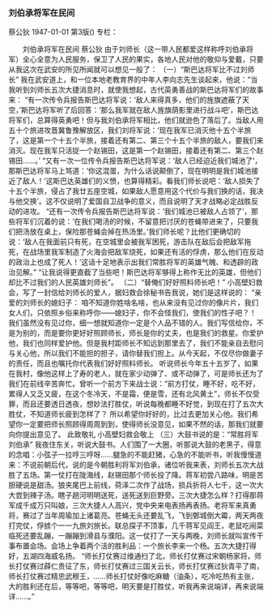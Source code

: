 ### 刘伯承将军在民间
蔡公狄
1947-01-01
第3版()
专栏：

　　刘伯承将军在民间
    蔡公狄
    由于刘师长（这一带人民都爱这样称呼刘伯承将军）全心全意为人民服务，保卫了人民的果实，各地人民对他的敬仰与爱戴，只要从我这次在武安的所见所闻就可以想见一般了：
    （一）“斯巴达将军比不过刘师长”
    我在武安道上，和一位本地老教育界的中年人李向志先生谈起来，他说：“当我听到刘师长五次大捷消息时，就使我想起，古代英勇善战的斯巴达将军们的故事来：
    “有一次传令兵报告斯巴达将军说：‘敌人来得真多，他们的旌旗遮蔽了天空，’斯巴达将军听了后回答：‘那么我军就在敌人旌旗荫影里进行战斗吧’，斯巴达将军们，总算得英勇吧！但与我刘伯承将军相比，他们就逊色了落后了。当敌人用五十个旅进攻晋冀鲁豫解放区，我们刘将军说：‘现在我军已消灭他十五个半旅了，这是第一个十五个半旅，接着还有第二、第三个十五个半旅的敌人，要我们来消灭。现在我军只活捉一个赵锡田，这是第一个赵锡田，接着还有第二、第三个赵锡田……。’
    “又有一次一位传令兵报告斯巴达将军说：‘敌人已经迫近我们城池了’，那斯巴达将军马上骂道：‘你这混蛋，为什么话说颠倒了，现在明明是我们城池接近了敌人！’这斯巴达英雄们的义愤，也算得精彩。看我们师长说吧：‘敌人损失了十五个半旅，侵占了我廿五座空城，如果敌人愿意用这个代价与我们换的话，我决与他交换’。这不仅说明了爱国自卫战争的意义，而且说明了天才战略必定战胜反动的进攻。
    “还有一次传令兵报告斯巴达将军说：‘我们城池已被敌人占领了’，那些将军们沉着的说：‘在我们喝汤的时候，不留意把讨厌的苍蝇带进来了，只要我们把汤放在桌上，保险那苍蝇会掉在热汤里。’我们师长呢？比他们更确切的说：‘敌人在我面前只有死，在空城里会被我军困死，游击队在敌后会把敌军拖死，在战场里我军制造了火海会把敌军烧死，如果还有活的俘虏，那么他们在反动的政治上也成了死人！’这话十足地表示出我们常胜将军的英雄气魄、和透辟的政治见解。”
    “让我说得更直截了当些吧！斯巴达将军够得上称作无比的英雄，但他们却比不过我们的人民英雄刘师长”。
    （二）“替俺们好好照料师长吧！”
    小高壁妇救会，写了一封信给刘师长的爱人，据妇救会徐秘书告我说，她们是这样说的：
    “亲爱的刘师长的媳妇子：
    咱不知道你姓啥名啥，也从来没有见过你的像片片，我们女人们，只依照乡俗来称呼你——媳妇子，你不会怪我们，使我们的性子吧？！
    我们虽然没有见过你，细一想就知道你一定是个人品不错的人。我们写信给你，不是为别的，而是要你更好好照顾师长，师长是你的丈夫，也是我们的救星。你爱护他，我们也同样爱护他。但是我村距师长不知远到那里去了，我们不能亲自去慰问与关心他，所以我们不能担的担子，请你替我们担上。从今天起，不仅尽你做妻子的责任，而且也嘱托你代表我们好好照料师长。
    听说师长今年五十五岁了，如果在我村，像他这样上了寿的老人，就在家少动弹了、或不动弹了，可是师长还为了我们在前线辛苦奔忙。曾听一个前方下来战士说：“前方打仗，睡不好，吃不好，累得人又乏又疲，在这个冬冷天，不是霜，便是雪，还有北风黄土”，师长不仅受罪，而且还要透日透夜，想妙法打胜仗，听说每晚都睡不好觉，到现在打了五次大胜仗，不知道师长疲到怎样了？
    所以希望你好好的，比过去更加关心他。我们希望你一定要把师长照顾得周周到到，使得师长没意见，如果不然的话，那我们就要向你提出意见了。
    此致敬礼
    小高壁妇救会敬上
    （三）大鼓书说的是：“常胜将军刘伯承”
    我夜住东关，听说大鼓书。人们围了一大圈，听那说大鼓的老黑子，得意的念唱：小弦子一拉哼三哼呀……腿急的不能赶猪，心急的不能听书，听我慢慢道来：不说前朝后代，说的是今朝胜利将军刘伯承，诸位听我来表，刘师长五次大战胜了五场。第一仗打在陇海线，赵锡田那个师长投了降。蒋军初尝八路味，明是苦胆硬说是甜汤。狼夹尾巴上前线，荷泽二次作了战场，损兵折将人七千，这一次大大尝到辣子汤。瞎子趟河明明送死，送死送到巨野旁。三次大捷怎么样？打得那蒋军成千成万只叫娘，三次大捷人人高兴，党中央来电表扬再表扬。老将军来真勇将，赛过了当年周瑜加上诸葛亮。苍蝇无头还要乱飞，飞到鄄城倒大霉，两天两夜打完仗，俘掳个一一九旅刘旅长。联总探子不顶事，几千蒋军见阎王，老鼠吃闹菜临死还要乱蹦，一蹦蹦到滑县与濮阳。这一仗打了一天与两晚，刘师长就叫宣传干事布置会场。会场上争着两个活的胜利品：一个旅长李来一个杨。五次大捷打得好，五湖四海威名扬。
    “师长打仗赛过维通扫了北，师长打仗赛过宋朝杨家将，师长打仗赛过薛仁贵征了东，师长打仗赛过三国关云长，师长打仗赛过狄青平了南，师长打仗赛过精忠武穆王，……师长打仗好像吃麻糖（油条），吃冷吃热有主张，大的胜利还在后，等等吧，等等吧，明天要是打胜仗，听我再来说端详，再来说端详……。”
